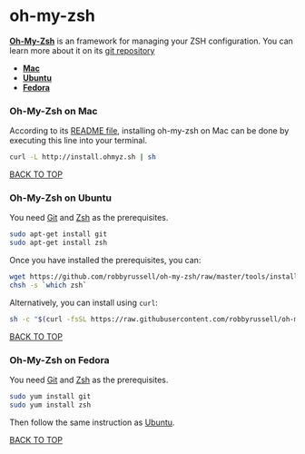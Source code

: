 oh-my-zsh
=========
[**Oh-My-Zsh**](http://ohmyz.sh) is an framework for managing your ZSH configuration.  You can learn more about it on its [git repository](https://github.com/robbyrussell/oh-my-zsh)

* [**Mac**](#oh-my-zsh-on-mac)
* [**Ubuntu**](#oh-my-zsh-on-ubuntu)
* [**Fedora**](#oh-my-zsh-on-fedora)

### Oh-My-Zsh on Mac
According to its [README file](https://github.com/robbyrussell/oh-my-zsh#via-curl), installing oh-my-zsh on Mac can be done by executing this line into your terminal.
```sh
curl -L http://install.ohmyz.sh | sh
```
[BACK TO TOP](https://github.com/ctrl-alt-del/devenv)


### Oh-My-Zsh on Ubuntu
You need [Git](#git-on-ubuntu) and [Zsh](#zsh-on-ubuntu) as the prerequisites.
```sh
sudo apt-get install git
sudo apt-get install zsh
```

Once you have installed the prerequisites, you can:
```sh
wget https://github.com/robbyrussell/oh-my-zsh/raw/master/tools/install.sh -O - | zsh
chsh -s `which zsh`
```

Alternatively, you can install using `curl`:
```sh
sh -c "$(curl -fsSL https://raw.githubusercontent.com/robbyrussell/oh-my-zsh/master/tools/install.sh)"
```
[BACK TO TOP](https://github.com/ctrl-alt-del/devenv)


### Oh-My-Zsh on Fedora
You need [Git](#git-on-fedora) and [Zsh](#zsh-on-fedora) as the prerequisites.
```sh
sudo yum install git
sudo yum install zsh
```

Then follow the same instruction as [Ubuntu](#oh-my-zsh-on-ubuntu).

[BACK TO TOP](https://github.com/ctrl-alt-del/devenv)
